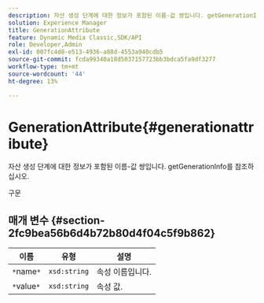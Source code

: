 ```yaml
---
description: 자산 생성 단계에 대한 정보가 포함된 이름-값 쌍입니다. getGenerationInfo를 참조하십시오.
solution: Experience Manager
title: GenerationAttribute
feature: Dynamic Media Classic,SDK/API
role: Developer,Admin
exl-id: 007fc4d8-e513-4936-a88d-4553a940cdb5
source-git-commit: fcda99340a18d5037157723bb3bdca5fa9df3277
workflow-type: tm+mt
source-wordcount: '44'
ht-degree: 13%

---
```


# GenerationAttribute{#generationattribute}

자산 생성 단계에 대한 정보가 포함된 이름-값 쌍입니다. getGenerationInfo를 참조하십시오.

구문

## 매개 변수 {#section-2fc9bea56b6d4b72b80d4f04c5f9b862}

| 이름 | 유형 | 설명 |
|---|---|---|
| `*`name`*` | `xsd:string` | 속성 이름입니다. |
| `*`value`*` | `xsd:string` | 속성 값. |
